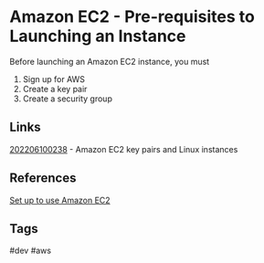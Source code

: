 # Amazon EC2 - Pre-requisites to Launching an Instance 

Before launching an Amazon EC2 instance, you must
1. Sign up for AWS  
2. Create a key pair  
3. Create a security group

## Links
[202206100238](../202206100238) - Amazon EC2 key pairs and Linux instances


## References
[Set up to use Amazon EC2](https://docs.aws.amazon.com/AWSEC2/latest/UserGuide/get-set-up-for-amazon-ec2.html)

## Tags
#dev #aws
